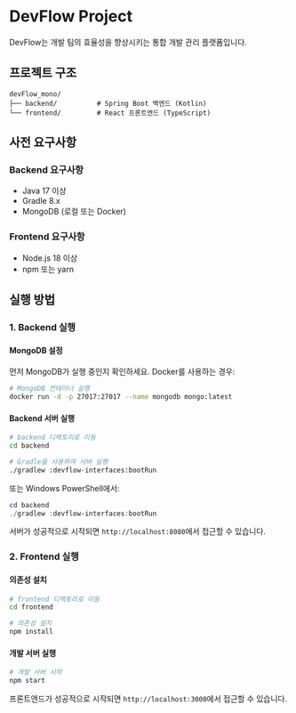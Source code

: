 # DevFlow Project

DevFlow는 개발 팀의 효율성을 향상시키는 통합 개발 관리 플랫폼입니다.

## 프로젝트 구조

```
devFlow_mono/
├── backend/          # Spring Boot 백엔드 (Kotlin)
└── frontend/         # React 프론트엔드 (TypeScript)
```

## 사전 요구사항

### Backend 요구사항
- Java 17 이상
- Gradle 8.x
- MongoDB (로컬 또는 Docker)

### Frontend 요구사항
- Node.js 18 이상
- npm 또는 yarn

## 실행 방법

### 1. Backend 실행

#### MongoDB 설정
먼저 MongoDB가 실행 중인지 확인하세요. Docker를 사용하는 경우:

```bash
# MongoDB 컨테이너 실행
docker run -d -p 27017:27017 --name mongodb mongo:latest
```

#### Backend 서버 실행
```bash
# backend 디렉토리로 이동
cd backend

# Gradle을 사용하여 서버 실행
./gradlew :devflow-interfaces:bootRun
```

또는 Windows PowerShell에서:
```powershell
cd backend
./gradlew :devflow-interfaces:bootRun
```

서버가 성공적으로 시작되면 `http://localhost:8080`에서 접근할 수 있습니다.

### 2. Frontend 실행

#### 의존성 설치
```bash
# frontend 디렉토리로 이동
cd frontend

# 의존성 설치
npm install
```

#### 개발 서버 실행
```bash
# 개발 서버 시작
npm start
```

프론트엔드가 성공적으로 시작되면 `http://localhost:3000`에서 접근할 수 있습니다.
